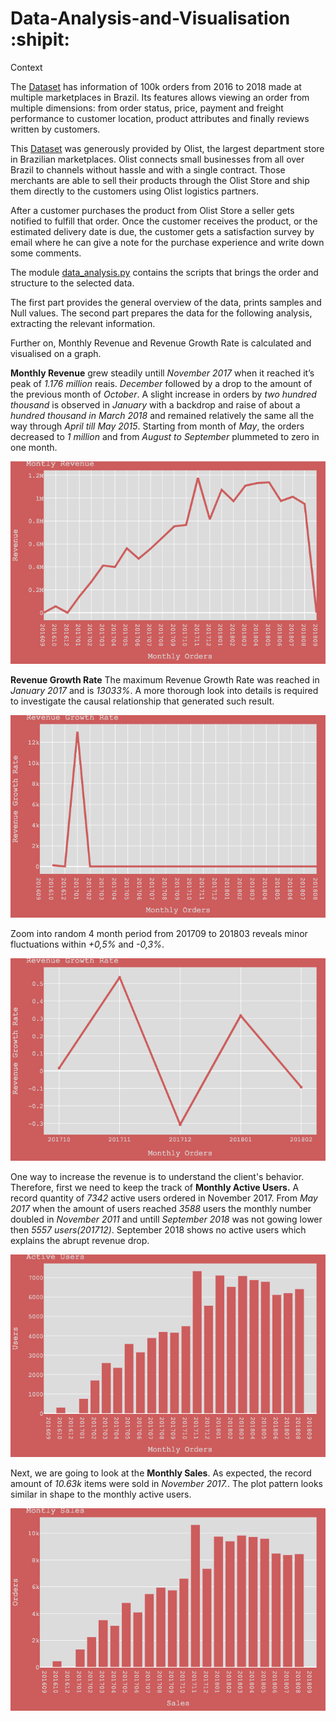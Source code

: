 # Data-Analysis-and-Visualisation :shipit:

Context

The [Dataset](https://www.kaggle.com/olistbr/brazilian-ecommerce) has information of 100k orders from 2016 to 2018 made at multiple marketplaces in Brazil. Its features allows viewing an order from multiple dimensions: from order status, price, payment and freight performance to customer location, product attributes and finally reviews written by customers.

This [Dataset](https://www.kaggle.com/olistbr/brazilian-ecommerce) was generously provided by Olist, the largest department store in Brazilian marketplaces. Olist connects small businesses from all over Brazil to channels without hassle and with a single contract. Those merchants are able to sell their products through the Olist Store and ship them directly to the customers using Olist logistics partners. 

After a customer purchases the product from Olist Store a seller gets notified to fulfill that order. Once the customer receives the product, or the estimated delivery date is due, the customer gets a satisfaction survey by email where he can give a note for the purchase experience and write down some comments.

The module [data_analysis.py](https://github.com/icodeitnl/Data-Analysis-and-Visualisation/blob/master/data_analysis.py) contains the scripts that brings the order and structure to the selected data.

The first part provides the general overview of the data, prints samples and Null values.
The second part prepares the data for the following analysis, extracting the relevant information.

Further on, Monthly Revenue and Revenue Growth Rate is calculated and visualised on a graph.

**Monthly Revenue** grew steadily untill *November 2017* when it reached it’s peak of *1.176 million* reais. *December* followed by a drop to the amount of the previous month of *October*. A slight increase in orders by *two hundred thousand* is observed in *January* with a backdrop and raise of about a *hundred thousand in March 2018* and remained relatively the same all the way through *April till May 2015*. Starting from month of *May*, the orders decreased to *1 million* and from *August to September* plummeted to zero in one month.

<img src="https://github.com/icodeitnl/Data-Analysis-and-Visualisation/blob/master/MonthlyRevenue.png"/>

**Revenue Growth Rate**
The maximum Revenue Growth Rate was reached in *January 2017* and is *13033%*. A more thorough look into details is required to investigate the сausal relationship that generated such result.

<img src="https://github.com/icodeitnl/Data-Analysis-and-Visualisation/blob/master/RevenueGrowthRate201609.png"/>

Zoom into random 4 month period from 201709 to 201803 reveals minor fluctuations within *+0,5%* and *-0,3%*.

<img src="https://github.com/icodeitnl/Data-Analysis-and-Visualisation/blob/master/RevenueGrowthRate201710.png"/>

One way to increase the revenue is to understand the client's behavior. Therefore, first we need to keep the track of **Monthly Active Users.** A record quantity of *7342* active users ordered in November 2017. From *May 2017* when the amount of users reached *3588* users the monthly number doubled in *November 2011* and untill *September 2018* was not gowing lower then *5557 users(201712)*. September 2018 shows no active users which explains the abrupt revenue drop.

<img src="https://github.com/icodeitnl/Data-Analysis-and-Visualisation/blob/master/ActiveUsers.png"/>

Next, we are going to look at the **Monthly Sales**. As expected, the record amount of *10.63k* items were sold in *November 2017.*. The plot pattern looks similar in shape to the monthly active users.

<img src="https://github.com/icodeitnl/Data-Analysis-and-Visualisation/blob/master/MonthlySales.png"/>












